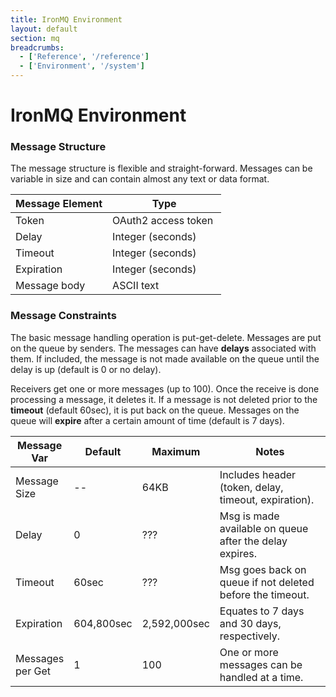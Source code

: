 ```yaml
---
title: IronMQ Environment
layout: default
section: mq
breadcrumbs:
  - ['Reference', '/reference']
  - ['Environment', '/system']
---
```


# IronMQ Environment

### Message Structure
The message structure is flexible and straight-forward. Messages can be variable in size and can contain almost any text or data format.

<table class="reference">
  <thead>
    <tr><th style="width: 46%;">Message Element</th><th style="width: 54%;">Type</th></tr>
  </thead>
  <tbody>
    <tr><td>Token</td><td>OAuth2 access token</td></tr>
    <tr><td>Delay</td><td>Integer (seconds)</td></tr>
    <tr><td>Timeout</td><td>Integer (seconds)</td></tr>
    <tr><td>Expiration</td><td>Integer (seconds)</td></tr>
    <tr><td>Message body</td><td>ASCII text</td></tr>
  </tbody>
</table>
  
   

### Message Constraints
The basic message handling operation is put-get-delete. Messages are put on the queue by senders. The messages can have **delays** associated with them. If included, the message is not made available on the queue until the delay is up (default is 0 or no delay). 

Receivers get one or more messages (up to 100). Once the receive is done processing a message, it deletes it. If a message is not deleted prior to the **timeout** (default 60sec), it is put back on the queue. Messages on the queue will **expire** after a certain amount of time (default is 7 days).

<table class="reference">
  <thead>
    <tr><th style="width: 16%;">Message Var</th><th style="width: 15%;">Default</th><th style="width: 15%;">Maximum</th><th style="width: 54%;">Notes</th></tr>
  </thead>
  <tbody>
    <tr><td>Message Size</td><td>--</td><td>64KB</td><td>Includes header (token, delay, timeout, expiration).</td></tr>
    <tr><td>Delay</td><td>0</td><td>???</td><td>Msg is made available on queue after the delay expires.</td></tr>
    <tr><td>Timeout</td><td>60sec</td><td>???</td><td>Msg goes back on queue if not deleted before the timeout.</td></tr>
    <tr><td>Expiration</td><td>604,800sec</td><td>2,592,000sec</td><td>Equates to 7 days and 30 days, respectively.</td></tr>
    <tr><td>Messages per Get</td><td>1</td><td>100</td><td>One or more messages can be handled at a time.</td></tr>
  </tbody>
</table>


